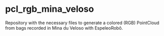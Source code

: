 # pcl_rgb_mina_veloso
Repository with the necessary files to generate a colored (RGB) PointCloud from bags recorded in Mina du Veloso with EspeleoRobô.
